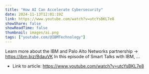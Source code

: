```yaml
---
title: "How AI Can Accelerate Cybersecurity"
date: 2024-11-13T12:01:19Z
link: https://www.youtube.com/watch?v=utcYsBKL7e8
showShare: false
showReadTime: false
thumbnail: images/ai.png
tags: ["youtube.com/@IBMTechnology"]
---
```

Learn more about the IBM and Palo Alto Networks partnership → https://ibm.biz/BdauVK In this episode of Smart Talks with IBM, ...

- Link to article: https://www.youtube.com/watch?v=utcYsBKL7e8